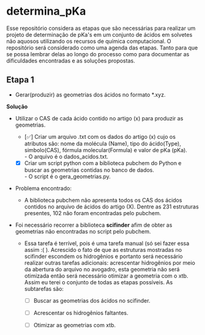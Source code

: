 # determina_pKa

Esse repositório considera as etapas que são necessárias para realizar um projeto de 
determinação de pKa's em um conjunto de ácidos em solvetes não aquosos utilizando
os recursos de química computacional.
O repositório será considerado como uma agenda das etapas. Tanto para que se possa lembrar 
delas ao longo do processo como para documentar as dificuldades encontradas e as 
soluções propostas.

## Etapa 1 
 - Gerar(produzir) as geometrias dos ácidos no formato *.xyz.
   
  **Solução** 
   - Utilizar o CAS de cada ácido contido no artigo (x) para produzir as geometrias.
      - [:white_check_mark:] Criar um arquivo .txt com os dados do artigo (x) cujo os atributos são: nome da molécula (Name), tipo do ácido(Type), simbolo(CAS), fórmula molecular(Formula) e valor de pKa (pKa).\
            - O arquivo é o dados_acidos.txt.            
      - [x] Criar um script python com a biblioteca pubchem do Python e buscar as geometrias contidas no banco de dados.\
            - O script é o gera_geometrias.py.
       
   - Problema encontrado:
     - A biblioteca pubchem não apresenta todos os CAS dos ácidos contidos no arquivo de ácidos do artigo (X). Dentre as 231 estruturas presentes, 102 não foram encontradas pelo pubchem.
       
   - Foi necessário recorrer a biblioteca **scifinder** afim de obter as geometrias não encontradas no script pelo pubchem.
     
       - Essa tarefa é terrível, pois é uma tarefa manual (só sei fazer essa assim :( ). Acrescido o fato de que as estruturas mostradas no scifinder escondem os hidrogênios e portanto
         será necessário realizar outras tarefas adicionais: acrescentar hidrogênios por meio da abertura do arquivo no avogadro, esta geometria não será otimizada então será necessário
         otimizar a geometria com o xtb. Assim eu terei o conjunto de todas as etapas possíveis. As subtarefas são:
         
         - [ ] Buscar as geometrias dos ácidos no scifinder.
         - [ ] Acrescentar os hidrogênios faltantes.
         - [ ] Otimizar as geometrias com xtb.
         
